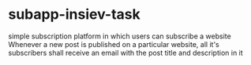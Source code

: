 # subapp-insiev-task
simple subscription platform in which users can subscribe a website Whenever a new post is published on a particular website, all it's subscribers shall receive an email with the post title and description in it
